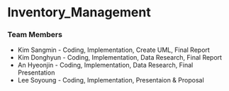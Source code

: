 # Inventory_Management

### Team Members
- Kim Sangmin - Coding, Implementation, Create UML, Final Report
- Kim Donghyun - Coding, Implementation, Data Research, Final Report
- An Hyeonjin - Coding, Implementation, Data Research, Final Presentation
- Lee Soyoung - Coding, Implementation, Presentaion & Proposal
